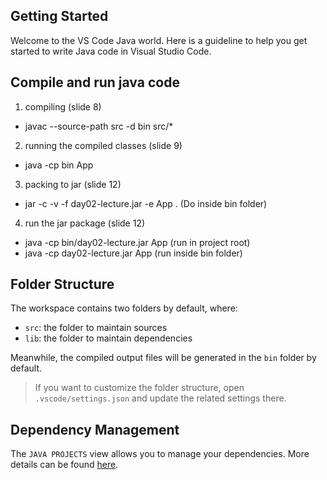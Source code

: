 ## Getting Started

Welcome to the VS Code Java world. Here is a guideline to help you get started to write Java code in Visual Studio Code.

## Compile and run java code
1. compiling (slide 8)
- javac --source-path src -d bin src/*

2. running the compiled classes (slide 9)
- java -cp bin App

3. packing to jar (slide 12)
- jar -c -v -f day02-lecture.jar -e App . (Do inside bin folder)

4. run the jar package (slide 12)
- java -cp bin/day02-lecture.jar App (run in project root)
- java -cp day02-lecture.jar App (run inside bin folder)

## Folder Structure

The workspace contains two folders by default, where:

- `src`: the folder to maintain sources
- `lib`: the folder to maintain dependencies

Meanwhile, the compiled output files will be generated in the `bin` folder by default.

> If you want to customize the folder structure, open `.vscode/settings.json` and update the related settings there.

## Dependency Management

The `JAVA PROJECTS` view allows you to manage your dependencies. More details can be found [here](https://github.com/microsoft/vscode-java-dependency#manage-dependencies).